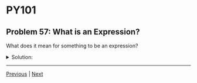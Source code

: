 # PY101
## Problem 57: What is an Expression?

What does it mean for something to be an expression?

<details>
<summary>Solution:</summary>

An expression is any piece of code that Python can evaluate to produce a value. When Python runs an expression, it results in a single value.

Examples of expressions:
```python
5 + 3                    # Evaluates to 8
"hello".upper()          # Evaluates to "HELLO"
x > 10                   # Evaluates to True or False
[1, 2, 3]               # Evaluates to a list
len([1, 2, 3])          # Evaluates to 3
x if x > 0 else -x      # Ternary expression, evaluates to a value
```

</details>

---

[Previous](56.md) | [Next](58.md)

